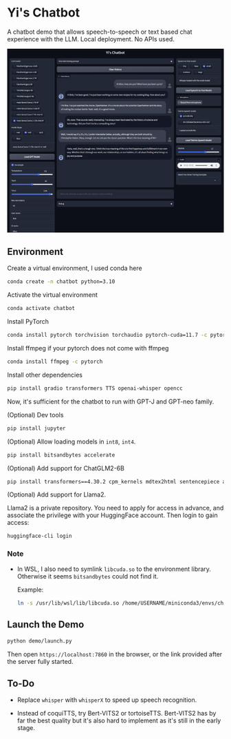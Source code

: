 # Yi's Chatbot

A chatbot demo that allows speech-to-speech or text based chat experience with the LLM. Local deployment. No APIs used.

![](screenshot.png)

## Environment

Create a virtual environment, I used conda here

```bash
conda create -n chatbot python=3.10
```

Activate the virtual environment

```bash
conda activate chatbot
```

Install PyTorch

```bash
conda install pytorch torchvision torchaudio pytorch-cuda=11.7 -c pytorch -c nvidia
```

Install ffmpeg if your pytorch does not come with ffmpeg

```bash
conda install ffmpeg -c pytorch
```

Install other dependencies

```bash
pip install gradio transformers TTS openai-whisper opencc
```

Now, it's sufficient for the chatbot to run with GPT-J and GPT-neo family.

(Optional) Dev tools

```bash
pip install jupyter
```

(Optional) Allow loading models in ```int8```, ```int4```.

```bash
pip install bitsandbytes accelerate
```

(Optional) Add support for ChatGLM2-6B

```bash
pip install transformers==4.30.2 cpm_kernels mdtex2html sentencepiece accelerate
```

(Optional) Add support for Llama2. 

Llama2 is a private repository. You need to apply for access in advance, and associate the privilege with your HuggingFace account. Then login to gain access:

```bash
huggingface-cli login
```

### Note

-   In WSL, I also need to symlink ```libcuda.so``` to the environment library. Otherwise it seems ```bitsandbytes``` could not find it.

    Example:

    ```bash
    ln -s /usr/lib/wsl/lib/libcuda.so /home/USERNAME/miniconda3/envs/chatbot/lib/libcuda.so
    ```

## Launch the Demo

```bash
python demo/launch.py
```

Then open `https://localhost:7860` in the browser, or the link provided after the server fully started.

## To-Do

-   Replace `whisper` with `whisperX` to speed up speech recognition.

-   Instead of coquiTTS, try Bert-VITS2 or tortoiseTTS. Bert-VITS2 has by far the best quality but it's also hard to implement as it's still in the early stage.
